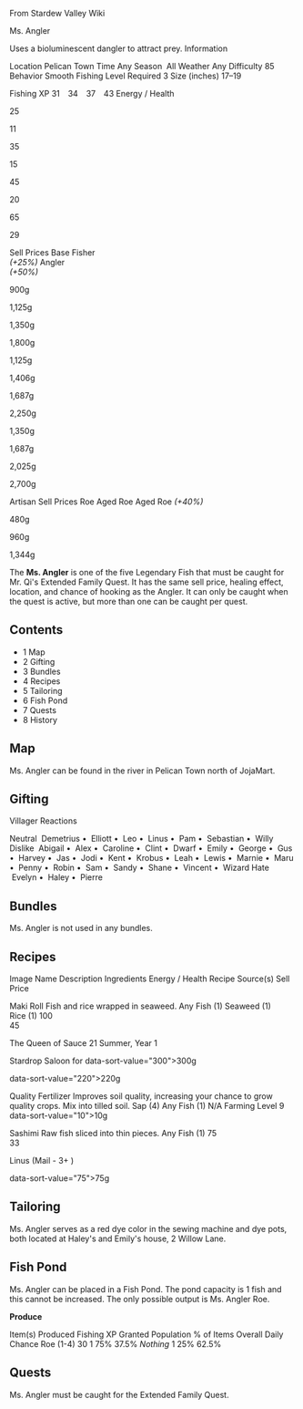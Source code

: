 From Stardew Valley Wiki

Ms. Angler

Uses a bioluminescent dangler to attract prey. Information

Location Pelican Town Time Any Season  All Weather Any Difficulty 85 Behavior Smooth Fishing Level Required 3 Size (inches) 17–19

Fishing XP 31    34    37    43 Energy / Health

25

11

35

15

45

20

65

29

Sell Prices Base Fisher  
*(+25%)* Angler  
*(+50%)*

900g

1,125g

1,350g

1,800g

1,125g

1,406g

1,687g

2,250g

1,350g

1,687g

2,025g

2,700g

Artisan Sell Prices Roe Aged Roe Aged Roe *(+40%)*

480g

960g

1,344g

The **Ms. Angler** is one of the five Legendary Fish that must be caught for Mr. Qi's Extended Family Quest. It has the same sell price, healing effect, location, and chance of hooking as the Angler. It can only be caught when the quest is active, but more than one can be caught per quest.

## Contents

- 1 Map
- 2 Gifting
- 3 Bundles
- 4 Recipes
- 5 Tailoring
- 6 Fish Pond
- 7 Quests
- 8 History

## Map

Ms. Angler can be found in the river in Pelican Town north of JojaMart.

## Gifting

Villager Reactions

Neutral  Demetrius •  Elliott •  Leo •  Linus •  Pam •  Sebastian •  Willy Dislike  Abigail •  Alex •  Caroline •  Clint •  Dwarf •  Emily •  George •  Gus •  Harvey •  Jas •  Jodi •  Kent •  Krobus •  Leah •  Lewis •  Marnie •  Maru •  Penny •  Robin •  Sam •  Sandy •  Shane •  Vincent •  Wizard Hate  Evelyn •  Haley •  Pierre

## Bundles

Ms. Angler is not used in any bundles.

## Recipes

Image Name Description Ingredients Energy / Health Recipe Source(s) Sell Price

Maki Roll Fish and rice wrapped in seaweed. Any Fish (1) Seaweed (1) Rice (1) 100  
45

The Queen of Sauce 21 Summer, Year 1

Stardrop Saloon for data-sort-value="300"&gt;300g

data-sort-value="220"&gt;220g

Quality Fertilizer Improves soil quality, increasing your chance to grow quality crops. Mix into tilled soil. Sap (4) Any Fish (1) N/A Farming Level 9 data-sort-value="10"&gt;10g

Sashimi Raw fish sliced into thin pieces. Any Fish (1) 75  
33

Linus (Mail - 3+ )

data-sort-value="75"&gt;75g

## Tailoring

Ms. Angler serves as a red dye color in the sewing machine and dye pots, both located at Haley's and Emily's house, 2 Willow Lane.

## Fish Pond

Ms. Angler can be placed in a Fish Pond. The pond capacity is 1 fish and this cannot be increased. The only possible output is Ms. Angler Roe.

**Produce**

Item(s) Produced Fishing XP Granted Population % of Items Overall Daily Chance Roe (1-4) 30 1 75% 37.5% *Nothing* 1 25% 62.5%

## Quests

Ms. Angler must be caught for the Extended Family Quest.